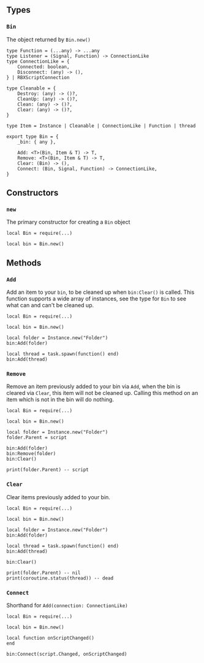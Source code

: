 ## Types

### `Bin`

The object returned by `Bin.new()`

```luau
type Function = (...any) -> ...any
type Listener = (Signal, Function) -> ConnectionLike
type ConnectionLike = {
	Connected: boolean,
	Disconnect: (any) -> (),
} | RBXScriptConnection

type Cleanable = {
	Destroy: (any) -> ()?,
	CleanUp: (any) -> ()?,
	Clean: (any) -> ()?,
	Clear: (any) -> ()?,
}

type Item = Instance | Cleanable | ConnectionLike | Function | thread

export type Bin = {
	_bin: { any },

	Add: <T>(Bin, Item & T) -> T,
	Remove: <T>(Bin, Item & T) -> T,
	Clear: (Bin) -> (),
	Connect: (Bin, Signal, Function) -> ConnectionLike,
}
```

## Constructors

### `new`

The primary constructor for creating a `Bin` object

```luau
local Bin = require(...)

local bin = Bin.new()
```

## Methods

### `Add`

Add an item to your `bin`, to be cleaned up when `bin:Clear()` is called.
This function supports a wide array of instances, see the type for `Bin` to see what can and can't be cleaned up.

```luau
local Bin = require(...)

local bin = Bin.new()

local folder = Instance.new("Folder")
bin:Add(folder)

local thread = task.spawn(function() end)
bin:Add(thread)
```

### `Remove`

Remove an item previously added to your bin via `Add`, when the bin is cleared via `Clear`, this item will not be cleaned up.
Calling this method on an item which is not in the bin will do nothing.

```luau
local Bin = require(...)

local bin = Bin.new()

local folder = Instance.new("Folder")
folder.Parent = script

bin:Add(folder)
bin:Remove(folder)
bin:Clear()

print(folder.Parent) -- script
```

### `Clear`

Clear items previously added to your bin.

```luau
local Bin = require(...)

local bin = Bin.new()

local folder = Instance.new("Folder")
bin:Add(folder)

local thread = task.spawn(function() end)
bin:Add(thread)

bin:Clear()

print(folder.Parent) -- nil
print(coroutine.status(thread)) -- dead
```

### `Connect`

Shorthand for `Add(connection: ConnectionLike)`

```luau
local Bin = require(...)

local bin = Bin.new()

local function onScriptChanged()
end

bin:Connect(script.Changed, onScriptChanged)
```
